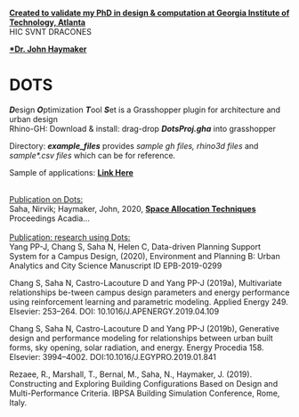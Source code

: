 <u><b>Created to validate my PhD in design & computation at Georgia Institute of Technology, Atlanta</b></u> <br/>HIC SVNT DRACONES <br/>

<a href="https://www.linkedin.com/in/john-haymaker-a225b519/"><b>*Dr. John Haymaker</b></a>
</br>
# DOTS
<b><i>D</i></b>esign <b><i>O</i></b>ptimization <b><i>T</i></b>ool <b><i>S</i></b>et is a Grasshopper plugin for architecture and urban design<br/>
Rhino-GH: Download & install: drag-drop <b><i>DotsProj.gha</i></b> into grasshopper<br/>

Directory: <b><i>example_files</i></b> provides <i>sample gh files, rhino3d files</i> and <i>sample*.csv files </i>which can be for reference.<br/>

Sample of applications: <a href="https://docs.google.com/presentation/d/1Ne_31PJb3ATaCvFkMDzsDOhXW9aYIZTcQaotayGzmdo/edit?usp=sharing"> <b> Link Here</b></a>
</br></br>

<u>Publication on Dots:</u></br>
Saha, Nirvik; Haymaker, John, 2020,
<a href="http://papers.cumincad.org/cgi-bin/works/paper/acadia20_248"><b> Space Allocation Techniques </b> </a> Proceedings Acadia...
</br></br>
<u>Publication: research using Dots:</u></br>
Yang PP-J, Chang S, Saha N, Helen C, Data-driven Planning Support System for a Campus Design, (2020),  Environment and Planning B: Urban Analytics and City Science Manuscript ID EPB-2019-0299 </br>

Chang S, Saha N, Castro-Lacouture D and Yang PP-J (2019a), Multivariate relationships be-tween campus design parameters and energy performance using reinforcement learning and parametric modeling. Applied Energy 249. Elsevier: 253–264. DOI: 10.1016/J.APENERGY.2019.04.109</br>

Chang S, Saha N, Castro-Lacouture D and Yang PP-J (2019b), Generative design and performance modeling for relationships between urban built forms, sky opening, solar radiation, and energy. Energy Procedia 158. Elsevier: 3994–4002. DOI:10.1016/J.EGYPRO.2019.01.841</br>

Rezaee, R., Marshall, T., Bernal, M., Saha, N., Haymaker, J. (2019). Constructing and Exploring Building Configurations Based on Design and Multi-Performance Criteria. IBPSA Building Simulation Conference, Rome, Italy.</br>



